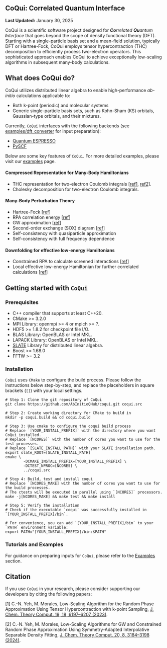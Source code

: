 CoQui: Correlated Quantum Interface
-----------------------------------------------
**Last Updated:** January 30, 2025

CoQui is a scientific software project designed for 
***Co**rrelated **Qu**antum **I**nterface* that goes beyond the scope 
of density functional theory (DFT). Starting with a single-particle basis 
set and a mean-field solution, typically DFT or Hartree-Fock, CoQui employs 
tensor hypercontraction (THC) decomposition to efficiently process two-electron 
operators. This sophisticated approach enables CoQui to achieve exceptionally 
low-scaling algorithms in subsequent many-body calculations. 

## What does CoQui do?
CoQui utilizes distributed linear algebra to enable high-performance
*ab-initio* calculations applicable to:
- Both k-point (periodic) and molecular systems
- Generic single-particle basis sets, such as Kohn-Sham (KS) orbitals,
  Gaussian-type orbitals, and their mixtures.

Currently, `CoQui` interfaces with the following backends 
(see [examples/dft_converter](examples/dft_converter) for input preparation): 
- [Quantum ESPRESSO](https://www.quantum-espresso.org)
- [PySCF](https://pyscf.org)

Below are some key features of `CoQui`. For more detailed examples, 
please visit our [examples](examples/README.md) page.
#### Compressed Representation for Many-Body Hamiltonians
- THC representation for two-electron Coulomb integrals 
  [[ref1](https://pubs.acs.org/doi/abs/10.1021/acs.jctc.3c00615),
  [ref2](https://pubs.acs.org/doi/abs/10.1021/acs.jctc.4c00085)]. 
- Cholesky decomposition for two-electron Coulomb integrals. 

#### Many-Body Perturbation Theory
- Hartree-Fock [[ref](https://pubs.acs.org/doi/abs/10.1021/acs.jctc.3c00615)]
- RPA correlation energy [[ref](https://pubs.acs.org/doi/abs/10.1021/acs.jctc.3c00615)]
- GW approximation [[ref](https://pubs.acs.org/doi/abs/10.1021/acs.jctc.4c00085)]
- Second-order exchange (SOX) diagram [[ref](https://arxiv.org/abs/2404.17744)]
- Self-consistency with quasiparticle approximation 
- Self-consistency with full frequency dependence

#### Downfolding for effective low-energy Hamiltonians
- Constrained RPA to calculate screened interactions [[ref](https://pubs.acs.org/doi/abs/10.1021/acs.jctc.4c00085)]
- Local effective low-energy Hamiltonian for further correlated calculations
  [[ref](https://pubs.acs.org/doi/abs/10.1021/acs.jctc.4c00085)]

## Getting started with `CoQui` 
### Prerequisites
- C++ compiler that supports at least C++20.
- CMake >= 3.2.0
- MPI Library: openmpi >= 4 or mpich >= ?. 
- HDF5 >= 1.8.2 for checkpoint file I/O. 
- BLAS Library: OpenBLAS or Intel MKL. 
- LAPACK Library: OpenBLAS or Intel MKL. 
- [SLATE](https://github.com/icl-utk-edu/slate/tree/master) Library for distributed linear algebra.  
- Boost >= 1.68.0
- FFTW >= 3.2

### Installation
`CoQui` uses `CMake` to configure the build process. Please follow 
the instructions below step-by-step, and replace the placeholders in 
square brackets (`[]`) with your local settings.

```shell
# Step 1: Clone the git repository of CoQui
git clone https://github.com/AbInitioQHub/coqui.git coqui.src

# Step 2: Create working directory for CMake to build in
mkdir -p coqui.build && cd coqui.build

# Step 3: Use cmake to configure the coqui build process
# Replace `[YOUR_INSTALL_PREFIX]` with the directory where you want CoQui installed.
# Replace `[NCORES]` with the number of cores you want to use for the test processes.
# Replace `[SLATE_INSTALL_PATH]` with your SLATE installation path. 
export slate_ROOT=[SLATE_INSTALL_PATH]
cmake \
        -DCMAKE_INSTALL_PREFIX=[YOUR_INSTALL_PREFIX] \
        -DCTEST_NPROC=[NCORES] \
        ../coqui.src

# Step 4: Build, test and install coqui
# Replace `[NCORES_MAKE] with the number of cores you want to use for the build processes. 
# The ctests will be executed in parallel using `[NCORES]` processors.
make -j[NCORES_MAKE] && make test && make install

# Step 5: Verify the installation
# Check if the executable `coqui` was successfully installed in `[YOUR_INSTALL_PREFIX]/bin`.

# For convenience, you can add `[YOUR_INSTALL_PREFIX]/bin` to your `PATH` environment variable: 
export PATH="[YOUR_INSTALL_PREFIX]/bin:$PATH"
```

### Tutorials and Examples 
For guidance on preparing inputs for `CoQui`, please refer to the 
[Examples](examples/README.md) section. 

## Citation
If you use `CoQui` in your research, please consider supporting our developers 
by citing the following papers:

[1] C.-N. Yeh, M. Morales, Low-Scaling Algorithm for the Random Phase
Approximation Using Tensor Hypercontraction with k-point Sampling,
[J. Chem. Theory Comput. 19, 18, 6197–6207 (2023)](https://pubs.acs.org/doi/abs/10.1021/acs.jctc.3c00615).

[2] C.-N. Yeh, M. Morales, Low-Scaling Algorithms for GW and Constrained Random Phase
Approximation Using Symmetry-Adapted Interpolative Separable Density Fitting,
[J. Chem. Theory Comput. 20, 8, 3184–3198 (2024)](https://pubs.acs.org/doi/abs/10.1021/acs.jctc.4c00085). 
